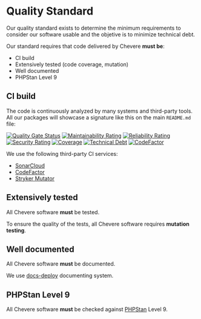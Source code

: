 # Quality Standard

Our quality standard exists to determine the minimum requirements to consider our software usable and the objetive is to minimize technical debt.

Our standard requires that code delivered by Chevere **must be**:

* CI build
* Extensively tested (code coverage, mutation)
* Well documented
* PHPStan Level 9

## CI build

The code is continuously analyzed by many systems and third-party tools. All our packages will showcase a signature like this on the main `README.md` file:

[![Quality Gate Status](https://sonarcloud.io/api/project_badges/measure?project=chevere_chevere&metric=alert_status)](https://sonarcloud.io/dashboard?id=chevere_chevere) [![Maintainability Rating](https://sonarcloud.io/api/project_badges/measure?project=chevere_chevere&metric=sqale_rating)](https://sonarcloud.io/dashboard?id=chevere_chevere) [![Reliability Rating](https://sonarcloud.io/api/project_badges/measure?project=chevere_chevere&metric=reliability_rating)](https://sonarcloud.io/dashboard?id=chevere_chevere) [![Security Rating](https://sonarcloud.io/api/project_badges/measure?project=chevere_chevere&metric=security_rating)](https://sonarcloud.io/dashboard?id=chevere_chevere) [![Coverage](https://sonarcloud.io/api/project_badges/measure?project=chevere_chevere&metric=coverage)](https://sonarcloud.io/dashboard?id=chevere_chevere) [![Technical Debt](https://sonarcloud.io/api/project_badges/measure?project=chevere_chevere&metric=sqale_index)](https://sonarcloud.io/dashboard?id=chevere_chevere) [![CodeFactor](https://www.codefactor.io/repository/github/chevere/chevere/badge)](https://www.codefactor.io/repository/github/chevere/chevere)

We use the following third-party CI services:

* [SonarCloud](https://sonarcloud.io/)
* [CodeFactor](https://www.codefactor.io/)
* [Stryker Mutator](https://stryker-mutator.io/)

## Extensively tested

All Chevere software **must** be tested.

To ensure the quality of the tests, all Chevere software requires **mutation testing**.

## Well documented

All Chevere software **must** be documented.

We use [docs-deploy](https://github.com/chevere/docs-deploy) documenting system.

## PHPStan Level 9

All Chevere software **must** be checked against [PHPStan](https://phpstan.org/) Level 9.
